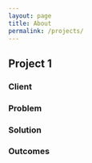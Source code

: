 ```yaml
---
layout: page
title: About
permalink: /projects/
---
```


## Project 1

### Client

### Problem

### Solution

### Outcomes
